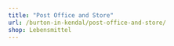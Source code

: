 ```yaml
---
title: "Post Office and Store"
url: /burton-in-kendal/post-office-and-store/
shop: Lebensmittel
---
```

